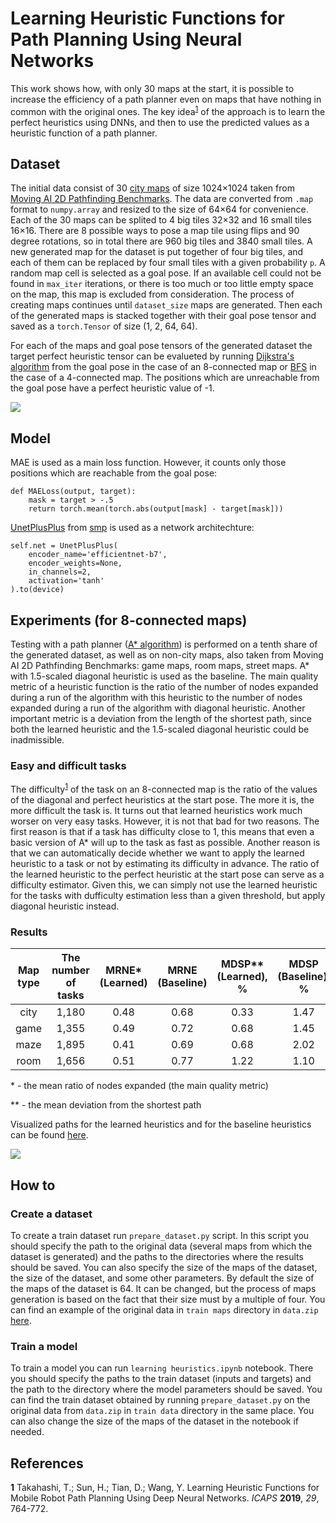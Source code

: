 # Learning Heuristic Functions for Path Planning Using Neural Networks

This work shows how, with only 30 maps at the start, it is possible to increase the efficiency of a path planner even on maps that have nothing in common with the original ones. The key idea<sup id="a1">[1](#f1)</sup> of the approach is to learn the perfect heuristics using DNNs, and then to use the predicted values as a heuristic function of a path planner.

## Dataset

The initial data consist of 30 [city maps](https://movingai.com/benchmarks/street/index.html) of size 1024×1024 taken from [Moving AI 2D Pathfinding Benchmarks](https://movingai.com/benchmarks/grids.html).
The data are converted from `.map` format to `numpy.array` and resized to the size of 64×64 for convenience. Each of the 30 maps can be splited to 4 big tiles 32×32 and 16 small tiles 16×16. There are 8 possible ways to pose a map tile using flips and 90 degree rotations, so in total there are 960 big tiles and 3840 small tiles. A new generated map for the dataset is put together of four big tiles, and each of them can be replaced by four small tiles with a given probability `p`. A random map cell is selected as a goal pose. If an available cell could not be found in `max_iter` iterations, or there is too much or too little empty space on the map, this map is excluded from consideration. The process of creating maps continues until `dataset_size` maps are generated. Then each of the generated maps is stacked together with their goal pose tensor and saved as a `torch.Tensor` of size (1, 2, 64, 64).

For each of the maps and goal pose tensors of the generated dataset the target perfect heuristic tensor can be evalueted by running [Dijkstra's algorithm](https://en.wikipedia.org/wiki/Dijkstra%27s_algorithm) from the goal pose in the case of an 8-connected map or [BFS](https://en.wikipedia.org/wiki/Breadth-first_search) in the case of a 4-connected map. The positions which are unreachable from the goal pose have a perfect heuristic value of -1.

![](https://user-images.githubusercontent.com/48711287/162804050-590e0adf-5a29-426d-a4a1-9974eddf0c44.jpg)

## Model

MAE is used as a main loss function. However, it counts only those positions which are reachable from the goal pose:

```
def MAELoss(output, target):
    mask = target > -.5
    return torch.mean(torch.abs(output[mask] - target[mask]))
```

[UnetPlusPlus](https://smp.readthedocs.io/en/latest/models.html#id2) from [smp](https://github.com/qubvel/segmentation_models.pytorch) is used as a network architechture:

```
self.net = UnetPlusPlus(
    encoder_name='efficientnet-b7',
    encoder_weights=None,
    in_channels=2,
    activation='tanh'
).to(device)
```

## Experiments (for 8-connected maps)

Testing with a path planner ([A* algorithm](https://en.wikipedia.org/wiki/A*_search_algorithm)) is performed on a tenth share of the generated dataset, as well as on non-city maps, also taken from Moving AI 2D Pathfinding Benchmarks: game maps, room maps, street maps. A* with 1.5-scaled diagonal heuristic is used as the baseline. The main quality metric of a heuristic function is the ratio of the number of nodes expanded during a run of the algorithm with this heuristic to the number of nodes expanded during a run of the algorithm with diagonal heuristic. Another important metric is a deviation from the length of the shortest path, since both the learned heuristic and the 1.5-scaled diagonal heuristic could be inadmissible.

### Easy and difficult tasks

The difficulty<sup id="a1">[1](#f1)</sup> of the task on an 8-connected map is the ratio of the values of the diagonal and perfect heuristics at the start pose. The more it is, the more difficult the task is. It turns out that learned heuristics work much worser on very easy tasks. However, it is not that bad for two reasons. The first reason is that if a task has difficulty close to 1, this means that even a basic version of A* will up to the task as fast as possible. Another reason is that we can automatically decide whether we want to apply the learned heuristic to a task or not by estimating its difficulty in advance. The ratio of the learned heuristic to the perfect heuristic at the start pose can serve as a difficulty estimator. Given this, we can simply not use the learned heuristic for the tasks with dufficulty estimation less than a given threshold, but apply diagonal heuristic instead.

### Results

| **Map type** | **The number of tasks** | **MRNE\* (Learned)** | **MRNE (Baseline)** | **MDSP**** (Learned), % | **MDSP (Baseline)**, % |
|:------------:|:-----------------------:|:------------------:|:------------------:|:----------------------:|:---------------------:|
|     city     |          1,180          |        0.48        |        0.68        |          0.33          |          1.47         |
|     game     |          1,355          |        0.49        |        0.72        |          0.68          |          1.45         |
|     maze     |          1,895          |        0.41        |        0.69        |          0.68          |          2.02         |
|     room     |          1,656          |        0.51        |        0.77        |          1.22          |          1.10         |

\* - the mean ratio of nodes expanded (the main quality metric)

\*\* - the mean deviation from the shortest path

Visualized paths for the learned heuristics and for the baseline heuristics can be found [here](https://drive.google.com/drive/folders/1qt6a9kownxs1xAnG1xf2W1nJaHGHPb-F?usp=sharing).

![](https://user-images.githubusercontent.com/48711287/162804658-70bdbde6-13fe-43d6-ac20-5ec5ee2bf6d1.jpg)

## How to

### Create a dataset

To create a train dataset run `prepare_dataset.py` script. In this script you should specify the path to the original data (several maps from which the dataset is generated) and the paths to the directories where the results should be saved. You can also specify the size of the maps of the dataset, the size of the dataset, and some other parameters. By default the size of the maps of the dataset is 64. It can be changed, but the process of maps generation is based on the fact that their size must by a multiple of four. You can find an example of the original data in `train maps` directory in `data.zip` [here](https://drive.google.com/drive/folders/1EqTBn5k79eaj0DH5fPFeejEeCwsOSg0i?usp=sharing).

### Train a model

To train a model you can run `learning heuristics.ipynb` notebook. There you should specify the paths to the train dataset (inputs and targets) and the path to the directory where the model parameters should be saved. You can find the train dataset obtained by running `prepare_dataset.py` on the original data from `data.zip` in `train data` directory in the same place. You can also change the size of the maps of the dataset in the notebook if needed.

## References
<b id="f1">1</b> Takahashi, T.; Sun, H.; Tian, D.; Wang, Y. Learning Heuristic Functions for Mobile Robot Path Planning Using Deep Neural Networks. _ICAPS_ **2019**, _29_, 764-772. [](#a1)
